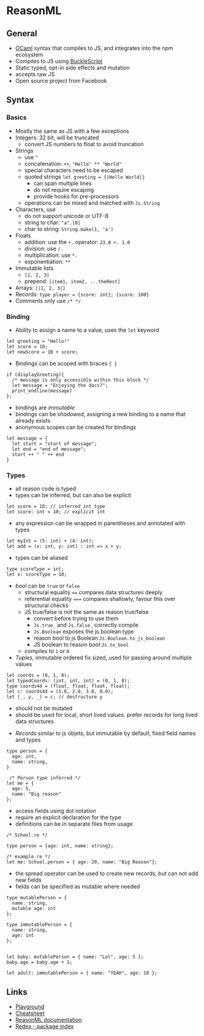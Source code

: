 # ReasonML
## General
- [OCaml](http://ocaml.org/) syntax that compiles to JS, and integrates into the npm ecosystem
- Compiles to JS using [BuckleScript](https://bucklescript.github.io/)
- Static typed, opt-in side effects and mutation
- accepts raw JS
- Open source project from Facebook

## Syntax
### Basics
* Mostly the same as JS with a few exceptions
* Integers: 32 bit, will be truncated
  - convert JS numbers to float to avoid truncation
* Strings
  - use `"`
  - concatenation: `++`, `"Hello" ** "World"`
  - special characters need to be escaped
  - quoted strings `let greeting = {|Hello World|}`
    * can span multiple lines
    * do not require escaping
    * provide hooks for pre-processors
  - operations can be mixed and matched with `Js.String`
* Characters, use
  - do not support unicode or UTF-8
  - string to char: `"a".[0]`
  - char to string: `String.make(1, 'a')`
* Floats
  - addition: use the `+.` operator: `23.0 +. 1.0`
  - division: use `/.`
  - multiplication: use `*.`
  - exponentiation: `**`
* Immutable lists
   - `[1, 2, 3]`
   - prepend: `[item1, item2, ...theRest]`
* Arrays: `[|1, 2, 3|]`
* Records: `type player = {score: int}; {score: 100}`
* Comments only use `/* */`
### Binding
* Ability to assign a name to a value, uses the `let` keyword
```
let greeting = "Hello!"
let score = 10;
let newScore = 10 + score;
```
* Bindings can be scoped with braces `{ }`
```
if (displayGreeting){
  /* message is only accessible within this block */
  let message = "Enjoying the docs?";
  print_endline(message)
};
```
  - bindings are *immutable*
  - bindings can be *shadowed*, assigning a new binding to a name that already exists
  - anonymous scopes can be created for bindings
```
let message = {
  let start = "start of message";
  let end = "end of message";
  start ++ " " ++ end
}
```
### Types
* all reason code is typed
* types can be inferred, but can also be explicit
```
let score = 10; // inferred int type
let score: int = 10; // explicit int
```
* any expression can be wrapped in parentheses and annotated with types
```
let myInt = (5: int) + (4: int);
let add = (x: int, y: int) : int => x + y;
```
* types can be aliased
```
type scoreType = int;
let x: scoreType = 10;
```
* *bool* can be `true` or `false`
  - structural equality `==` compares data structures deeply
  - referential equality `===` compares shallowly, favour this over structural checks
  - JS true/false is not the same as reason true/false
    * convert before trying to use them
    * `Js.true_` and `Js.false_` correctly compile
    * `Js.Boolean` exposes the js boolean type
    * reason bool to js Boolean:`Js.Boolean.to_js_boolean`
    * JS boolean to reason bool:`Js.to_bool`
  - compiles to `1` or `0`
* *Tuples*, immutable ordered fix sized, used for passing around multiple values
```
let coords = (0, 1, 0);
let typedCoords: (int, int, int) = (0, 1, 0);
type coords4d = (float, float, float, float);
let c: coords4d = (1.0, 2.0, 3.0, 0.0);
let (_, y, _) = c; // destructure y
```
  - should not be mutated
  - should be used for local, short lived values. prefer records for long lived data structures
* *Records* similar to js objets, but immutable by default, fixed field names and types
```
type person = {
  age: int,
  name: string,
}

 /* Person type inferred */
let me = {
  age: 5,
  name: "Big reason"
};
```
  - access fields using dot notation
  - require an explicit declaration for the type
  - definitions can be in separate files from usage
```
/* School.re */

type person = {age: int, name: string};

/* example.re */
let me: School.person = { age: 20, name: "Big Reason"};
```
  - the spread operator can be used to create new records, but can not add new fields
  - fields can be specified as mutable where needed
```
type mutablePerson = {
  name: string,
  mutable age: int
};

type immutablePerson = {
  name: string,
  age: int
};


let baby: mutablePerson = { name: "Lol", age: 5 };
baby.age = baby.age + 1;

let adult: immutablePerson = { name: "YEAH", age: 18 };
```

## Links
* [Playground](https://reasonml.github.io/try.html)
* [Cheatsheet](https://reasonml.github.io/docs/en/syntax-cheatsheet.html)
* [ReasonML documentation](https://reasonml.github.io)
* [Redex - package index](https://redex.github.io/)
